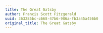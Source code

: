 ```yaml
---
title: The Great Gatsby
author: Francis Scott Fitzgerald
uuid: 363285bc-c668-47b6-986a-fb3a45a456b0
original_title: The Great Gatsby
---
```


